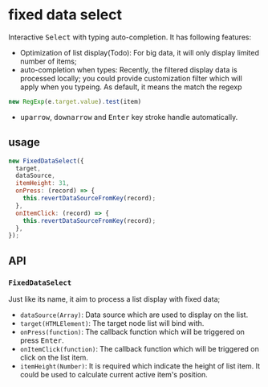 # fixed data select

Interactive <kbd>Select</kbd> with typing auto-completion. It has following features:

- Optimization of list display(Todo): For big data, it will only display limited number of items;
- auto-completion when types: Recently, the filtered display data is processed locally; you could provide customization filter which will apply when you typeing. As default, it means the match the regexp

```js
new RegExp(e.target.value).test(item)
```

- <kbd>uparrow</kbd>, <kbd>downarrow</kbd> and <kbd>Enter</kbd> key stroke handle automatically.

## usage

```js
new FixedDataSelect({
  target,
  dataSource,
  itemHeight: 31,
  onPress: (record) => {
    this.revertDataSourceFromKey(record);
  },
  onItemClick: (record) => {
    this.revertDataSourceFromKey(record);
  },
});
```

## API

### `FixedDataSelect`

Just like its name, it aim to process a list display with fixed data;

- `dataSource(Array)`: Data source which are used to display on the list.
- `target(HTMLElement)`: The target node list will bind with.
- `onPress(function)`: The callback function which will be triggered on press <kbd>Enter</kbd>.
- `onItemClick(function)`: The callback function which will be triggered on click on the list item.
- `itemHeight(Number)`: It is required which indicate the height of list item. It could be used to calculate current active item's position.
